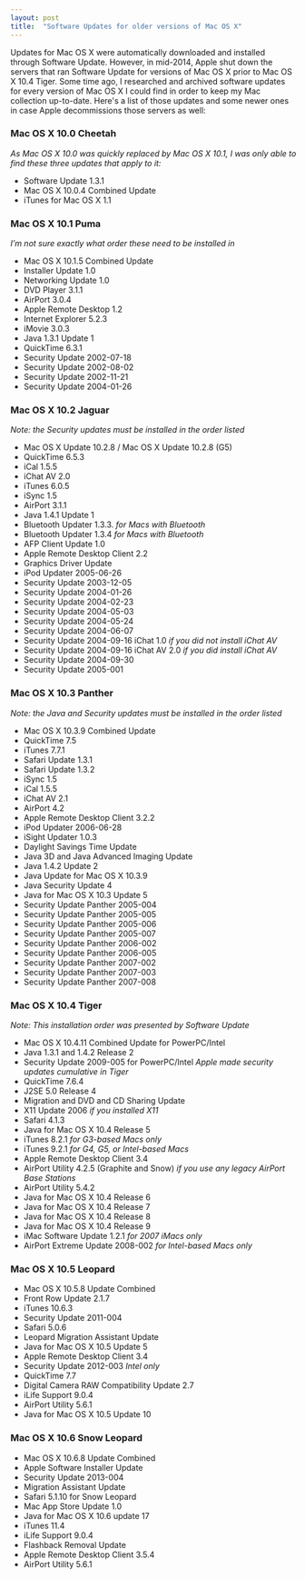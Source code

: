 ```yaml
---
layout: post
title:  "Software Updates for older versions of Mac OS X"
---
```

Updates for Mac OS X were automatically downloaded and installed through Software Update.
However, in mid-2014, Apple shut down the servers that ran Software Update for versions of Mac OS X prior to Mac OS X 10.4 Tiger. Some time ago, I researched and archived software updates for every version of Mac OS X I could find in order to keep my Mac collection up-to-date. Here's a list of those updates and some newer ones in case Apple decommissions those servers as well:
### Mac OS X 10.0 Cheetah
_As Mac OS X 10.0 was quickly replaced by Mac OS X 10.1, I was only able to find these three updates that apply to it:_
  * Software Update 1.3.1
  * Mac OS X 10.0.4 Combined Update
* iTunes for Mac OS X 1.1

### Mac OS X 10.1 Puma
_I’m not sure exactly what order these need to be installed in_
  * Mac OS X 10.1.5 Combined Update
  * Installer Update 1.0
  * Networking Update 1.0
  * DVD Player 3.1.1
  * AirPort 3.0.4
  * Apple Remote Desktop 1.2
  * Internet Explorer 5.2.3
  * iMovie 3.0.3
  * Java 1.3.1 Update 1
  * QuickTime 6.3.1
  * Security Update 2002-07-18
  * Security Update 2002-08-02
  * Security Update 2002-11-21
  * Security Update 2004-01-26

### Mac OS X 10.2 Jaguar
_Note: the Security updates must be installed in the order listed_
  * Mac OS X Update 10.2.8 / Mac OS X Update 10.2.8 (G5)
* QuickTime 6.5.3
* iCal 1.5.5
* iChat AV 2.0
* iTunes 6.0.5
* iSync 1.5
* AirPort 3.1.1
* Java 1.4.1 Update 1
* Bluetooth Updater 1.3.3.     _for Macs with Bluetooth_
* Bluetooth Updater 1.3.4      _for Macs with Bluetooth_
* AFP Client Update 1.0
* Apple Remote Desktop Client 2.2
* Graphics Driver Update
* iPod Updater 2005-06-26
* Security Update 2003-12-05
* Security Update 2004-01-26
* Security Update 2004-02-23
* Security Update 2004-05-03
* Security Update 2004-05-24
* Security Update 2004-06-07
* Security Update 2004-09-16 iChat 1.0      _if you did not install iChat AV_
* Security Update 2004-09-16 iChat AV 2.0      _if you did install iChat AV_
* Security Update 2004-09-30
* Security Update 2005-001

### Mac OS X 10.3 Panther
_Note: the Java and Security updates must be installed in the order listed_
* Mac OS X 10.3.9 Combined Update
* QuickTime 7.5
* iTunes 7.7.1
* Safari Update 1.3.1
* Safari Update 1.3.2
* iSync 1.5
* iCal 1.5.5
* iChat AV 2.1
* AirPort 4.2
* Apple Remote Desktop Client 3.2.2
* iPod Updater 2006-06-28
* iSight Updater 1.0.3
* Daylight Savings Time Update
* Java 3D and Java Advanced Imaging Update
* Java 1.4.2 Update 2
* Java Update for Mac OS X 10.3.9
* Java Security Update 4
* Java for Mac OS X 10.3 Update 5
* Security Update Panther 2005-004
* Security Update Panther 2005-005
* Security Update Panther 2005-006
* Security Update Panther 2005-007
* Security Update Panther 2006-002
* Security Update Panther 2006-005
* Security Update Panther 2007-002
* Security Update Panther 2007-003
* Security Update Panther 2007-008

### Mac OS X 10.4 Tiger
_Note: This installation order was presented by Software Update_
* Mac OS X 10.4.11 Combined Update for PowerPC/Intel
* Java 1.3.1 and 1.4.2 Release 2
* Security Update 2009-005 for PowerPC/Intel     _Apple made security updates cumulative in Tiger_
* QuickTime 7.6.4
* J2SE 5.0 Release 4
* Migration and DVD and CD Sharing Update
* X11 Update 2006     _if you installed X11_
* Safari 4.1.3
* Java for Mac OS X 10.4 Release 5
* iTunes 8.2.1 _for G3-based Macs only_
* iTunes 9.2.1 _for G4, G5, or Intel-based Macs_
* Apple Remote Desktop Client 3.4
* AirPort Utility 4.2.5 (Graphite and Snow)     _if you use any legacy AirPort Base Stations_
* AirPort Utility 5.4.2
* Java for Mac OS X 10.4 Release 6
* Java for Mac OS X 10.4 Release 7
* Java for Mac OS X 10.4 Release 8
* Java for Mac OS X 10.4 Release 9
* iMac Software Update 1.2.1    _for 2007 iMacs only_
* AirPort Extreme Update 2008-002     _for Intel-based Macs only_

### Mac OS X 10.5 Leopard
* Mac OS X 10.5.8 Update Combined
* Front Row Update 2.1.7
* iTunes 10.6.3
* Security Update 2011-004
* Safari 5.0.6
* Leopard Migration Assistant Update
* Java for Mac OS X 10.5 Update 5
* Apple Remote Desktop Client 3.4
* Security Update 2012-003 _Intel only_
* QuickTime 7.7
* Digital Camera RAW Compatibility Update 2.7
* iLife Support 9.0.4
* AirPort Utility 5.6.1
* Java for Mac OS X 10.5 Update 10

### Mac OS X 10.6 Snow Leopard
* Mac OS X 10.6.8 Update Combined
* Apple Software Installer Update
* Security Update 2013-004
* Migration Assistant Update
* Safari 5.1.10 for Snow Leopard
* Mac App Store Update 1.0
* Java for Mac OS X 10.6 update 17
* iTunes 11.4
* iLife Support 9.0.4
* Flashback Removal Update
* Apple Remote Desktop Client 3.5.4
* AirPort Utility 5.6.1